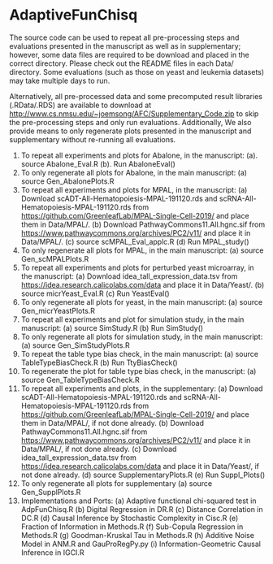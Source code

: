# AdaptiveFunChisq

The source code can be used to repeat all pre-processing steps and evaluations presented in the manuscript as well as in supplementary; however, some data files are required to be download and placed in the correct directory. Please check out the README files in each Data/ directory. Some evaluations (such as those on yeast and leukemia datasets) may take multiple days to run.

Alternatively, all pre-processed data and some precomputed result libraries (.RData/.RDS) are available to download at http://www.cs.nmsu.edu/~joemsong/AFC/Supplementary_Code.zip to skip the pre-processing steps and only run evaluations. Additionally, We also provide means to only regenerate plots presented in the manuscript and supplementary without re-running all evaluations.

1. To repeat all experiments and plots for Abalone, in the manuscript: 
  (a). source Abalone_Eval.R
  (b). Run AbaloneEval()
2. To only regenerate all plots for Abalone, in the main manuscript:
  (a) source Gen_AbalonePlots.R
3. To repeat all experiments and plots for MPAL, in the manuscript:
  (a) Download scADT-All-Hematopoiesis-MPAL-191120.rds and scRNA-All-Hematopoiesis-MPAL-191120.rds from https://github.com/GreenleafLab/MPAL-Single-Cell-2019/ and place them in Data/MPAL/.
  (b) Download PathwayCommons11.All.hgnc.sif from https://www.pathwaycommons.org/archives/PC2/v11/ and place it in Data/MPAL/.
  (c) source scMPAL_Eval_applc.R
  (d) Run MPAL_study()
4. To only regenerate all plots for MPAL, in the main manuscript: 
  (a) source Gen_scMPALPlots.R
5. To repeat all experiments and plots for perturbed yeast microarray, in the manuscript:
  (a) Download idea_tall_expression_data.tsv from https://idea.research.calicolabs.com/data and place it in Data/Yeast/.
  (b) source micrYeast_Eval.R
  (c) Run YeastEval()
6. To only regenerate all plots for yeast, in the main manuscript:
  (a) source Gen_micrYeastPlots.R
7. To repeat all experiments and plot for simulation study, in the main manuscript:
  (a) source SimStudy.R 
  (b) Run SimStudy()
8. To only regenerate all plots for simulation study, in the main manuscript: 
  (a) source Gen_SimStudyPlots.R
9. To repeat the table type bias check, in the main manuscript: 
  (a) source TableTypeBiasCheck.R
  (b) Run TtyBiasCheck()
10. To regenerate the plot for table type bias check, in the manuscript:
  (a) source Gen_TableTypeBiasCheck.R
11. To repeat all experiments and plots, in the supplementary:
  (a) Download scADT-All-Hematopoiesis-MPAL-191120.rds and scRNA-All-Hematopoiesis-MPAL-191120.rds from https://github.com/GreenleafLab/MPAL-Single-Cell-2019/ and place them in Data/MPAL/, if not done already.
  (b) Download PathwayCommons11.All.hgnc.sif from https://www.pathwaycommons.org/archives/PC2/v11/ and place it in Data/MPAL/, if not done already.
  (c) Download idea_tall_expression_data.tsv from https://idea.research.calicolabs.com/data and place it in Data/Yeast/, if not done already.
  (d) source SupplementaryPlots.R
  (e) Run Suppl_Plots()
12. To only regenerate all plots for supplementary 
  (a) source Gen_SupplPlots.R
13. Implementations and Ports:
  (a) Adaptive functional chi-squared test in AdpFunChisq.R 
  (b) Digital Regression in DR.R
  (c) Distance Correlation in DC.R
  (d) Causal Inference by Stochastic Complexity in Cisc.R 
  (e) Fraction of Information in Methods.R
  (f) Sub-Copula Regression in Methods.R
  (g) Goodman-Kruskal Tau in Methods.R
  (h) Additive Noise Model in ANM.R and GauProRegPy.py
  (i) Information-Geometric Causal Inference in IGCI.R
